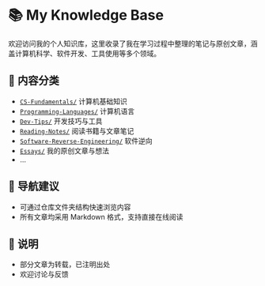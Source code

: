 # 📚 My Knowledge Base

欢迎访问我的个人知识库，这里收录了我在学习过程中整理的笔记与原创文章，涵盖计算机科学、软件开发、工具使用等多个领域。

## 📁 内容分类

- [`CS-Fundamentals/`](./CS-Fundamentals/) 计算机基础知识
- [`Programming-Languages/`](./Programming-Languages) 计算机语言
- [`Dev-Tips/`](./Dev-Tips/) 开发技巧与工具
- [`Reading-Notes/`](./Reading-Notes/) 阅读书籍与文章笔记
- [`Software-Reverse-Engineering/`](./Software-Reverse-Engineering/) 软件逆向
- [`Essays/`](./Essays/) 我的原创文章与想法
- ...

## 🧭 导航建议

- 可通过仓库文件夹结构快速浏览内容
- 所有文章均采用 Markdown 格式，支持直接在线阅读

## 📌 说明

- 部分文章为转载，已注明出处
- 欢迎讨论与反馈
